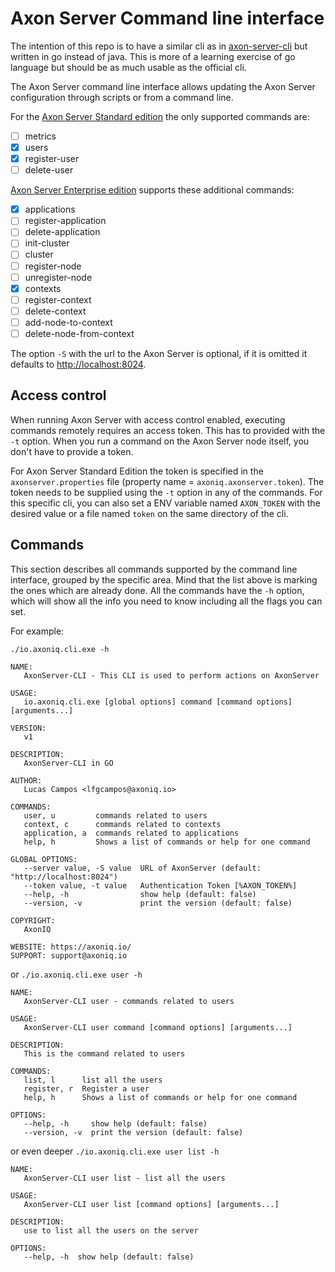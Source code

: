 # Axon Server Command line interface

The intention of this repo is to have a similar cli as in [axon-server-cli](https://github.com/AxonIQ/axon-server-se/tree/master/axonserver-cli) but written in go instead of java.
This is more of a learning exercise of go language but should be as much usable as the official cli.

The Axon Server command line interface allows updating the Axon Server configuration through scripts or from a command line.

For the [Axon Server Standard edition](https://axoniq.io/product-overview/axon-server) the only supported commands are:

* [ ] metrics
* [x] users 
* [x] register-user
* [ ] delete-user

[Axon Server Enterprise edition](https://axoniq.io/product-overview/axon-server-enterprise) supports these additional commands:‌

* [x] applications
* [ ] register-application
* [ ] delete-application
* [ ] init-cluster
* [ ] cluster
* [ ] register-node
* [ ] unregister-node
* [x] contexts
* [ ] register-context
* [ ] delete-context
* [ ] add-node-to-context
* [ ] delete-node-from-context

The option `-S` with the url to the Axon Server is optional, if it is omitted it defaults to [http://localhost:8024](http://localhost:8024/).

## Access control

When running Axon Server with access control enabled, executing commands remotely requires an access token. 
This has to provided with the `-t` option. When you run a command on the Axon Server node itself, you don't have to provide 
a token.

For Axon Server Standard Edition the token is specified in the `axonserver.properties` file \(property name = `axoniq.axonserver.token`\). The token needs to be supplied using the `-t` option in any of the commands.
For this specific cli, you can also set a ENV variable named `AXON_TOKEN` with the desired value or a file named `token` on the same directory of the cli.

## Commands

This section describes all commands supported by the command line interface, grouped by the specific area.
Mind that the list above is marking the ones which are already done.
All the commands have the `-h` option, which will show all the info you need to know including all the flags you can set.

For example:

`./io.axoniq.cli.exe -h`
```
NAME:
   AxonServer-CLI - This CLI is used to perform actions on AxonServer

USAGE:
   io.axoniq.cli.exe [global options] command [command options] [arguments...]

VERSION:
   v1

DESCRIPTION:
   AxonServer-CLI in GO

AUTHOR:
   Lucas Campos <lfgcampos@axoniq.io>

COMMANDS:
   user, u         commands related to users
   context, c      commands related to contexts
   application, a  commands related to applications
   help, h         Shows a list of commands or help for one command

GLOBAL OPTIONS:
   --server value, -S value  URL of AxonServer (default: "http://localhost:8024")
   --token value, -t value   Authentication Token [%AXON_TOKEN%]
   --help, -h                show help (default: false)
   --version, -v             print the version (default: false)

COPYRIGHT:
   AxonIQ

WEBSITE: https://axoniq.io/
SUPPORT: support@axoniq.io
```

or
`./io.axoniq.cli.exe user -h`
```
NAME:
   AxonServer-CLI user - commands related to users

USAGE:
   AxonServer-CLI user command [command options] [arguments...]

DESCRIPTION:
   This is the command related to users

COMMANDS:
   list, l      list all the users
   register, r  Register a user
   help, h      Shows a list of commands or help for one command

OPTIONS:
   --help, -h     show help (default: false)
   --version, -v  print the version (default: false)

```

or even deeper
`./io.axoniq.cli.exe user list -h`
```
NAME:
   AxonServer-CLI user list - list all the users

USAGE:
   AxonServer-CLI user list [command options] [arguments...]

DESCRIPTION:
   use to list all the users on the server

OPTIONS:
   --help, -h  show help (default: false)

```